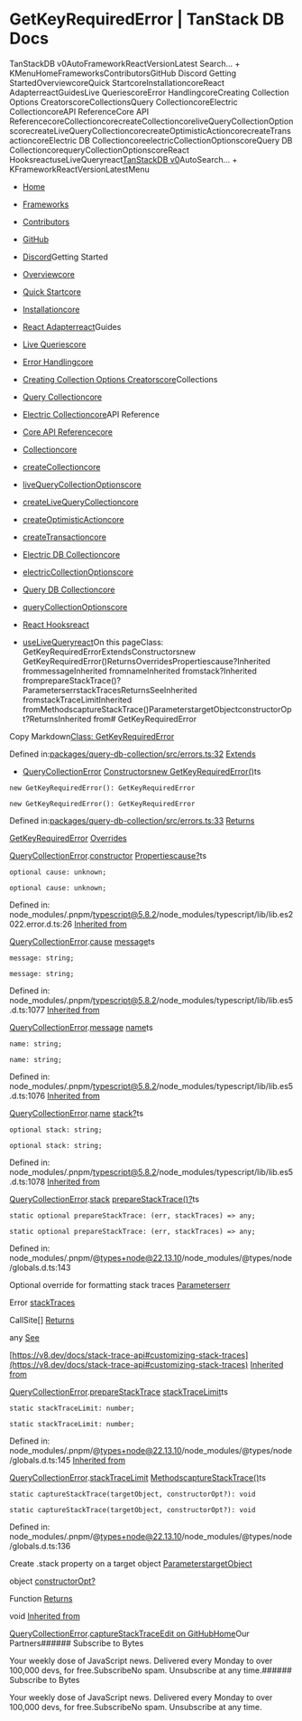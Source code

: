 # GetKeyRequiredError | TanStack DB Docs

TanStackDB v0AutoFrameworkReactVersionLatest Search... + KMenuHomeFrameworksContributorsGitHub Discord Getting StartedOverviewcoreQuick StartcoreInstallationcoreReact AdapterreactGuidesLive QueriescoreError HandlingcoreCreating Collection Options CreatorscoreCollectionsQuery CollectioncoreElectric CollectioncoreAPI ReferenceCore API ReferencecoreCollectioncorecreateCollectioncoreliveQueryCollectionOptionscorecreateLiveQueryCollectioncorecreateOptimisticActioncorecreateTransactioncoreElectric DB CollectioncoreelectricCollectionOptionscoreQuery DB CollectioncorequeryCollectionOptionscoreReact HooksreactuseLiveQueryreact[TanStack](/)[DB v0](/db)AutoSearch... + KFrameworkReactVersionLatestMenu

- [Home](/db/latest)
- [Frameworks](/db/latest/docs/framework)
- [Contributors](/db/latest/docs/contributors)
- [GitHub](https://github.com/tanstack/db)
- [Discord](https://tlinz.com/discord)Getting Started

- [Overviewcore](/db/latest/docs/overview)
- [Quick Startcore](/db/latest/docs/quick-start)
- [Installationcore](/db/latest/docs/installation)
- [React Adapterreact](/db/latest/docs/framework/react/adapter)Guides

- [Live Queriescore](/db/latest/docs/guides/live-queries)
- [Error Handlingcore](/db/latest/docs/guides/error-handling)
- [Creating Collection Options Creatorscore](/db/latest/docs/guides/collection-options-creator)Collections

- [Query Collectioncore](/db/latest/docs/collections/query-collection)
- [Electric Collectioncore](/db/latest/docs/collections/electric-collection)API Reference

- [Core API Referencecore](/db/latest/docs/reference/index)
- [Collectioncore](/db/latest/docs/reference/interfaces/collection)
- [createCollectioncore](/db/latest/docs/reference/functions/createcollection)
- [liveQueryCollectionOptionscore](/db/latest/docs/reference/functions/livequerycollectionoptions)
- [createLiveQueryCollectioncore](/db/latest/docs/reference/functions/createlivequerycollection)
- [createOptimisticActioncore](/db/latest/docs/reference/functions/createoptimisticaction)
- [createTransactioncore](/db/latest/docs/reference/functions/createtransaction)
- [Electric DB Collectioncore](/db/latest/docs/reference/electric-db-collection/index)
- [electricCollectionOptionscore](/db/latest/docs/reference/electric-db-collection/functions/electriccollectionoptions)
- [Query DB Collectioncore](/db/latest/docs/reference/query-db-collection/index)
- [queryCollectionOptionscore](/db/latest/docs/reference/query-db-collection/functions/querycollectionoptions)
- [React Hooksreact](/db/latest/docs/framework/react/reference/index)
- [useLiveQueryreact](/db/latest/docs/framework/react/reference/functions/uselivequery)On this pageClass: GetKeyRequiredErrorExtendsConstructorsnew GetKeyRequiredError()ReturnsOverridesPropertiescause?Inherited frommessageInherited fromnameInherited fromstack?Inherited fromprepareStackTrace()?ParameterserrstackTracesReturnsSeeInherited fromstackTraceLimitInherited fromMethodscaptureStackTrace()ParameterstargetObjectconstructorOpt?ReturnsInherited from# GetKeyRequiredError

Copy Markdown[Class: GetKeyRequiredError](#class-getkeyrequirederror)

Defined in:[packages/query-db-collection/src/errors.ts:32](https://github.com/TanStack/db/blob/main/packages/query-db-collection/src/errors.ts#L32)
[Extends](#extends)

- [QueryCollectionError](/db/latest/docs/reference/query-db-collection/classes/querycollectionerror)
[Constructors](#constructors)[new GetKeyRequiredError()](#new-getkeyrequirederror)ts

```
new GetKeyRequiredError(): GetKeyRequiredError

```

```
new GetKeyRequiredError(): GetKeyRequiredError

```

Defined in:[packages/query-db-collection/src/errors.ts:33](https://github.com/TanStack/db/blob/main/packages/query-db-collection/src/errors.ts#L33)
[Returns](#returns)

[GetKeyRequiredError](/db/latest/docs/reference/query-db-collection/classes/getkeyrequirederror)
[Overrides](#overrides)

[QueryCollectionError](/db/latest/docs/reference/query-db-collection/classes/querycollectionerror).[constructor](/db/latest/docs/reference/query-db-collection/classes/QueryCollectionError#constructors)
[Properties](#properties)[cause?](#cause)ts

```
optional cause: unknown;

```

```
optional cause: unknown;

```

Defined in: node_modules/.pnpm/[typescript@5.8.2](mailto:typescript@5.8.2)/node_modules/typescript/lib/lib.es2022.error.d.ts:26
[Inherited from](#inherited-from)

[QueryCollectionError](/db/latest/docs/reference/query-db-collection/classes/querycollectionerror).[cause](/db/latest/docs/reference/query-db-collection/classes/QueryCollectionError#cause)
[message](#message)ts

```
message: string;

```

```
message: string;

```

Defined in: node_modules/.pnpm/[typescript@5.8.2](mailto:typescript@5.8.2)/node_modules/typescript/lib/lib.es5.d.ts:1077
[Inherited from](#inherited-from-1)

[QueryCollectionError](/db/latest/docs/reference/query-db-collection/classes/querycollectionerror).[message](/db/latest/docs/reference/query-db-collection/classes/QueryCollectionError#message-1)
[name](#name)ts

```
name: string;

```

```
name: string;

```

Defined in: node_modules/.pnpm/[typescript@5.8.2](mailto:typescript@5.8.2)/node_modules/typescript/lib/lib.es5.d.ts:1076
[Inherited from](#inherited-from-2)

[QueryCollectionError](/db/latest/docs/reference/query-db-collection/classes/querycollectionerror).[name](/db/latest/docs/reference/query-db-collection/classes/QueryCollectionError#name)
[stack?](#stack)ts

```
optional stack: string;

```

```
optional stack: string;

```

Defined in: node_modules/.pnpm/[typescript@5.8.2](mailto:typescript@5.8.2)/node_modules/typescript/lib/lib.es5.d.ts:1078
[Inherited from](#inherited-from-3)

[QueryCollectionError](/db/latest/docs/reference/query-db-collection/classes/querycollectionerror).[stack](/db/latest/docs/reference/query-db-collection/classes/QueryCollectionError#stack)
[prepareStackTrace()?](#preparestacktrace)ts

```
static optional prepareStackTrace: (err, stackTraces) => any;

```

```
static optional prepareStackTrace: (err, stackTraces) => any;

```

Defined in: node_modules/.pnpm/@[types+node@22.13.10](mailto:types+node@22.13.10)/node_modules/@types/node/globals.d.ts:143

Optional override for formatting stack traces
[Parameters](#parameters)[err](#err)

Error
[stackTraces](#stacktraces)

CallSite[]
[Returns](#returns-1)

any
[See](#see)

[https://v8.dev/docs/stack-trace-api#customizing-stack-traces](https://v8.dev/docs/stack-trace-api#customizing-stack-traces)
[Inherited from](#inherited-from-4)

[QueryCollectionError](/db/latest/docs/reference/query-db-collection/classes/querycollectionerror).[prepareStackTrace](/db/latest/docs/reference/query-db-collection/classes/QueryCollectionError#preparestacktrace)
[stackTraceLimit](#stacktracelimit)ts

```
static stackTraceLimit: number;

```

```
static stackTraceLimit: number;

```

Defined in: node_modules/.pnpm/@[types+node@22.13.10](mailto:types+node@22.13.10)/node_modules/@types/node/globals.d.ts:145
[Inherited from](#inherited-from-5)

[QueryCollectionError](/db/latest/docs/reference/query-db-collection/classes/querycollectionerror).[stackTraceLimit](/db/latest/docs/reference/query-db-collection/classes/QueryCollectionError#stacktracelimit)
[Methods](#methods)[captureStackTrace()](#capturestacktrace)ts

```
static captureStackTrace(targetObject, constructorOpt?): void

```

```
static captureStackTrace(targetObject, constructorOpt?): void

```

Defined in: node_modules/.pnpm/@[types+node@22.13.10](mailto:types+node@22.13.10)/node_modules/@types/node/globals.d.ts:136

Create .stack property on a target object
[Parameters](#parameters-1)[targetObject](#targetobject)

object
[constructorOpt?](#constructoropt)

Function
[Returns](#returns-2)

void
[Inherited from](#inherited-from-6)

[QueryCollectionError](/db/latest/docs/reference/query-db-collection/classes/querycollectionerror).[captureStackTrace](/db/latest/docs/reference/query-db-collection/classes/QueryCollectionError#capturestacktrace)[Edit on GitHub](https://github.com/tanstack/db/edit/main/docs/reference/query-db-collection/classes/getkeyrequirederror.md)[Home](/db/latest)Our Partners###### Subscribe to Bytes

Your weekly dose of JavaScript news. Delivered every Monday to over 100,000 devs, for free.SubscribeNo spam. Unsubscribe at any time.###### Subscribe to Bytes

Your weekly dose of JavaScript news. Delivered every Monday to over 100,000 devs, for free.SubscribeNo spam. Unsubscribe at any time.<iframe src="https://www.googletagmanager.com/ns.html?id=GTM-5N57KQT4" height="0" width="0" style="display:none;visibility:hidden" title="gtm"></iframe>